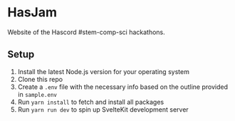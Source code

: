 # HasJam

Website of the Hascord #stem-comp-sci hackathons.

## Setup

1) Install the latest Node.js version for your operating system
2) Clone this repo
3) Create a `.env` file with the necessary info based on the outline provided in `sample.env`
4) Run `yarn install` to fetch and install all packages
5) Run `yarn run dev` to spin up SvelteKit development server